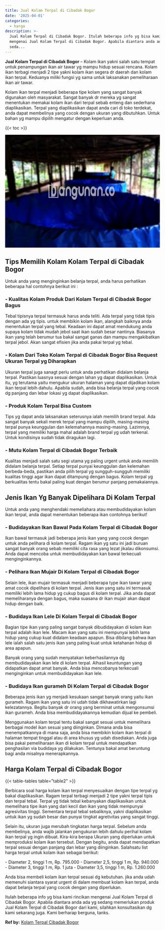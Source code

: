 ```yaml
---
title: Jual Kolam Terpal di Cibadak Bogor
date: '2025-04-01'
categories:
  - harga
description: >-
  Jual Kolam Terpal di Cibadak Bogor. Itulah beberapa info yg bisa kami rincikan
  mengenai Jual Kolam Terpal di Cibadak Bogor. Apabila diantara anda ada yg
  seda...
---
```


**Jual Kolam Terpal di Cibadak Bogor** – Kolam ikan yakni salah satu tempat untuk penampungan ikan air tawar yg mampu hidup sesuai rencana. Kolam ikan terbagi menjadi 2 tipe yakni kolam ikan segera dr daerah dan kolam ikan terpal. Keduanya miliki fungsi yg sama untuk laksanakan pemeliharaan ikan air tawar.

Kolam ikan terpal menjadi beberapa tipe kolam yang sangat banyak digunakan oleh masyarakat. Sangat banyak dr mereka yg sangat menentukan memakai kolam ikan dari terpal sebab enteng dan sederhana diaplikasikan. Terpal yang diaplikasikan dapat anda cari di toko terdekat, anda dapat membelinya yang cocok dengan ukuran yang dibutuhkan. Untuk bahan yg mampu dipilih mengatur dengan keperluan anda.

{{< toc >}}

![Jual Kolam Terpal di Cibadak Bogor](/images/jual-kolam-terpal-62.png)

## Tips Memilih Kolam Kolam Terpal di Cibadak Bogor

Untuk anda yang menginginkan belanja terpal, anda harus perhatikan beberapa hal contohnya berikut ini :

### \- Kualitas Kolam Produk Dari Kolam Terpal di Cibadak Bogor Bagus

Tebal tipisnya terpal termasuk harus anda teliti. Ada terpal yang tidak tipis dengan ada yg tipis. untuk membikin kolam ikan, alangkah baiknya anda menentukan terpal yang tebal. Keadaan ini dapat amat mendukung anda supaya kolam tidak mudah jebol saat ikan sudah besar nantinya. Biasanya ikan yang telah berumur tua bakal sangat ganas dan mampu mengakibatkan terpal jebol. Akan sangat efisien jika anda pakai terpal yg tebal.

### \- Kolam Dari Toko Kolam Terpal di Cibadak Bogor Bisa Request Ukuran Terpal yg Diharapkan

Ukuran terpal juga sanagt perlu untuk anda perhatikan didalam belanja terpal. Pastikan luasnya sesuai dengan lahan yg dapat diaplikasikan. Untuk itu, yg terutama yaitu mengukur ukuran halaman yang dapat dijadikan kolam ikan terpal lebih dahulu. Apabila sudah, anda bisa belanja terpal yang cocok dg panjang dan lebar lokasi yg dapat diaplikasikan.

### \- Produk Kolam Terpal Bisa Custom

Tips yg dapat anda laksanakan seterusnya ialah memilih brand terpal. Ada sangat banyak sekali merek terpal yang mampu dipilih, masing-masing terpal punya keunggulan dan kelemahannya masing-masing. Lazimnya, terpal yang memiliki harga mahal adalah brand terpal yg udah terkenal. Untuk kondisinya sudah tidak diragukan lagi.

### \- Mutu Kolam Terpal di Cibadak Bogor Terbaik

Kualitas menjadi salah satu segi utama yg paling urgent untuk anda memilih didalam belanja terpal. Setiap terpal punyai keunggulan dan kelemahan berbeda-beda, pastikan anda pilih terpal yg sungguh-sungguh memiliki kualitas tinggi agar ikan dapat ditampung dengan bagus. Kolam terpal yg berkualitas tentu bakal paling kuat dengan berumur panjang pemakaiannya.

## Jenis Ikan Yg Banyak Dipelihara Di Kolam Terpal

Untuk anda yang menghendaki memeliahara atau membudidayakan kolam ikan terpal, anda dapat menentukan beberapa ikan contohnya berikut!

### \- Budidayakan Ikan Bawal Pada Kolam Terpal di Cibadak Bogor

Ikan bawal termasuk jadi beberapa jenis ikan yang yang cocok dengan untuk anda pelihara di kolam terpal. Ragam ikan yg satu ini jadi buruan sangat banyak orang sebab memiliki cita rasa yang lezat jikalau dikonsumsi. Anda dapat mencoba untuk membudidayakan kan bawal terkecuali menginginkannya.

### \- Pelihara Ikan Mujair Di Kolam Terpal di Cibadak Bogor

Selain lele, ikan mujair termasuk menjadi beberapa type ikan tawar yang amat cocok dipelihara di kolam terpal. Jenis ikan yang satu ini termasuk memiliki lebih lama hidup yg cukup bagus di kolam terpal. Jika anda dapat memeliharanya dengan bagus, maka suasana dr ikan mujair akan dapat hidup dengan baik.

### \- Budidaya Ikan Lele Di Kolam Terpal di Cibadak Bogor

Bagian tipe ikan yang paling sangat banyak dibudidayakan di kolam ikan terpal adalah ikan lele. Macam ikan yang satu ini mempunyai lebih lama hidup yang cukup kuat didalam keadaan apapun. Bisa dibilang bahwa ikan lele ialah salah satu jenis ikan yang paling kuat untuk ketahanan hidup di area apapun.

Banyak orang yang sudah menyatakan keberhasilannya dg membudidayakan ikan lele di kolam terpal. Alhasil keuntungan yang didapatkan dapat amat banyak. Anda bisa mencobanya terkecuali menginginkan untuk membudidayakan ikan lele.

### \- Budidaya Ikan gurameh Di Kolam Terpal di Cibadak Bogor

Beberapa jenis ikan yg menjadi kesukaan sangat banyak orang yaitu ikan gurameh. Ragam ikan yang satu ini udah tidak dikhawatirkan lagi kelezatannya. Begitu banyak dr orang yang berminat untuk mengonsumsi ikan gurameh. Anda bisa membudidayakannya kemudian dijual ke pembeli.

Menggunakan kolam terpal tentu bakal sangat sesuai untuk memelihara berbagai model ikan sesuai yang diinginkan. Dimana anda bisa menempatkannya di mana saja, anda bisa membikin kolam ikan terpal di halaman tempat tinggal atau di area khusus yg udah disediakan. Anda juga bisa pakai pemeliharaan ikan di kolam terpal untuk mendapatkan penghasilan via budidaya yg dilakukan. Tentunya bakal amat beruntung bagi anda misalnya menerapkannya.

## Harga Kolam Terpal di Cibadak Bogor

{{< table-tables table="table2" >}}

Berbicara soal harga kolam ikan terpal menyesuaikan dengan tipe terpal yg bakal diaplikasikan. Ragam terpal terbagi menjadi 2 tipe yakni terpal tipis dan terpal tebal. Terpal yg tidak tebal kebanyakan diaplikasikan untuk memelihara tipe ikan yang dari kecil dan ikan yang tidak mempunyai agresivitas tinggi. Sementara terpal tebal sebaliknya, yakni diaplikasikan untuk ikan yg sudah besar dan punyai tingkat agretivitas yang sangat tinggi.

Selain itu, ukuran juga merubah tingkatan harga terpal. Sebelum anda membelinya, anda wajib jalankan pengukuran lebih dahulu perihal kolam ikan terpal yg ingin dibuat. Kira-kira berapa Ukuran yang diperlukan untuk memproduksi kolam ikan tersebut. Dengan begitu, anda dapat mendapatkan terpal sesuai dengan panjang dan lebar yang diinginkan. Salahsatu list harga terpal untuk kolam ikan sebagai berikut:

\- Diameter 2, tinggi 1 m, Rp. 795.000 - Diameter 2,5, tinggi 1 m, Rp. 940.000 - Diameter 3, tinggi 1 m, Rp. 1 juta - Diameter 3,5, tinggi 1 m, Rp. 1.260.000

Anda bisa membeli kolam ikan terpal sesuai dg kebutuhan. jika anda udah memenuhi siantara syarat urgent di dalam membuat kolam ikan terpal, anda dapat belanja terpal yang cocok dengan yang diperlukan.

Itulah beberapa info yg bisa kami rincikan mengenai Jual Kolam Terpal di Cibadak Bogor. Apabila diantara anda ada yg sedang memerlukan produk Jual Kolam Terpal di Cibadak Bogor dari kami, silahkan konsultasikan dg kami sekarang juga. Kami berharap berguna, tanks.

**Ref by:** [Kolam Terpal Cibadak Bogor](https://id.wikipedia.org/wiki/Kolam)
